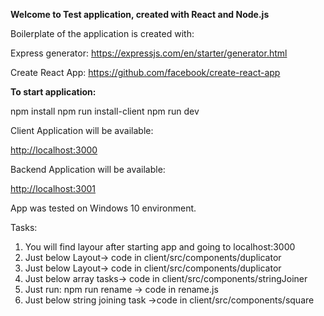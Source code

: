 **Welcome to Test application, created with React and Node.js**

Boilerplate of the application is created with:

Express generator: https://expressjs.com/en/starter/generator.html

Create React App: https://github.com/facebook/create-react-app

**To start application:**

npm install
npm run install-client
npm run dev

Client Application will be available:

[http://localhost:3000](http://localhost:3000)

Backend Application will be available:

[http://localhost:3001](http://localhost:3001)

App was tested on Windows 10 environment.

Tasks:

1. You will find layour after starting app and going to localhost:3000
2. Just below Layout-> code in client/src/components/duplicator
3. Just below Layout-> code in client/src/components/duplicator
4. Just below array tasks-> code in client/src/components/stringJoiner
5. Just run: npm run rename -> code in rename.js
6. Just below string joining task ->code in client/src/components/square